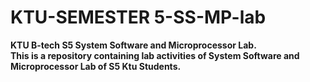 # KTU-SEMESTER 5-SS-MP-lab
**KTU B-tech S5 System Software and Microprocessor Lab.**  
**This is a repository containing lab activities of System Software and Microprocessor Lab of S5 Ktu Students.**   
